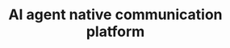 ---
title: "AI agent native communication platform"
description: "I wanted to build a communication platform for large number of agents. Stopped because of couldn't find business value or exact usecase. But seems like Google is stepping toward this"
coverImage:
  src: "/src/content/post/cover-image/agent2agent.png"
  alt: "Whatsapp agent screenshot"
projectUrl: "https://developers.googleblog.com/en/a2a-a-new-era-of-agent-interoperability/"
technologies: ["LLM", "AI agent"]
order: 1
--- 